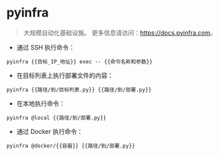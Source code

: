 # pyinfra

> 大规模自动化基础设施。
> 更多信息请访问：<https://docs.pyinfra.com>。

- 通过 SSH 执行命令：

`pyinfra {{目标_IP_地址}} exec -- {{命令名称和参数}}`

- 在目标列表上执行部署文件的内容：

`pyinfra {{路径/到/目标列表.py}} {{路径/到/部署.py}}`

- 在本地执行命令：

`pyinfra @local {{路径/到/部署.py}}`

- 通过 Docker 执行命令：

`pyinfra @docker/{{容器}} {{路径/到/部署.py}}`